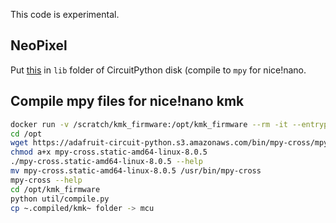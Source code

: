 This code is experimental.

## NeoPixel

Put [this](https://raw.githubusercontent.com/adafruit/Adafruit_CircuitPython_NeoPixel/main/neopixel.py) in `lib` folder of CircuitPython disk (compile to `mpy` for nice!nano.

## Compile mpy files for nice!nano kmk

``` bash
docker run -v /scratch/kmk_firmware:/opt/kmk_firmware --rm -it --entrypoint=/bin/bash python:latest
cd /opt
wget https://adafruit-circuit-python.s3.amazonaws.com/bin/mpy-cross/mpy-cross.static-amd64-linux-8.0.5
chmod a+x mpy-cross.static-amd64-linux-8.0.5
./mpy-cross.static-amd64-linux-8.0.5 --help
mv mpy-cross.static-amd64-linux-8.0.5 /usr/bin/mpy-cross
mpy-cross --help
cd /opt/kmk_firmware
python util/compile.py
cp ~.compiled/kmk~ folder -> mcu
```
